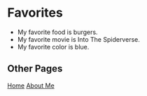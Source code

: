 # Favorites
- My favorite food is burgers.
- My favorite movie is Into The Spiderverse.
- My favorite color is blue.

## Other Pages
[Home](README.md)
[About Me](AboutMe.md)
